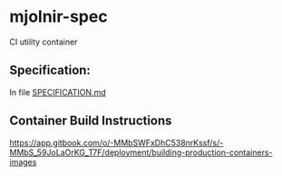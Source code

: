 # mjolnir-spec

CI utility container

## Specification:

In file [SPECIFICATION.md](SPECIFICATION.md)

## Container Build Instructions
https://app.gitbook.com/o/-MMbSWFxDhC538nrKssf/s/-MMbS_59JoLaOrKG_T7F/deployment/building-production-containers-images

